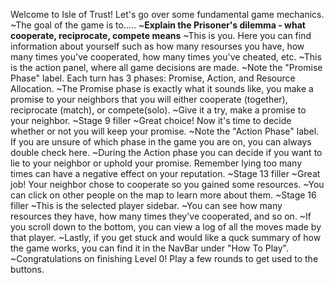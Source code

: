 Welcome to Isle of Trust! Let's go over some fundamental game mechanics.
~The goal of the game is to.....
~**Explain the Prisoner's dilemma - what cooperate, reciprocate, compete means**
~This is you. Here you can find information about yourself such as how many resourses you have, how many times you've cooperated, how many times you've cheated, etc.
~This is the action panel, where all game decisions are made.
~Note the "Promise Phase" label. Each turn has 3 phases: Promise, Action, and Resource Allocation.
~The Promise phase is exactly what it sounds like, you make a promise to your neighbors that you will either cooperate (together), reciprocate (match), or compete(solo).
~Give it a try, make a promise to your neighbor.
~Stage 9 filler
~Great choice! Now it's time to decide whether or not you will keep your promise.
~Note the "Action Phase" label. If you are unsure of which phase in the game you are on, you can always double check here.
~During the Action phase you can decide if you want to lie to your neighbor or uphold your promise. Remember lying too many times can have a negative effect on your reputation.
~Stage 13 filler
~Great job! Your neighbor chose to cooperate so you gained some resources.
~You can click on other people on the map to learn more about them.
~Stage 16 filler
~This is the selected player sidebar.
~You can see how many resources they have, how many times they've cooperated, and so on.
~If you scroll down to the bottom, you can view a log of all the moves made by that player.
~Lastly, if you get stuck and would like a quck summary of how the game works, you can find it in the NavBar under "How To Play".
~Congratulations on finishing Level 0! Play a few rounds to get used to the buttons.

